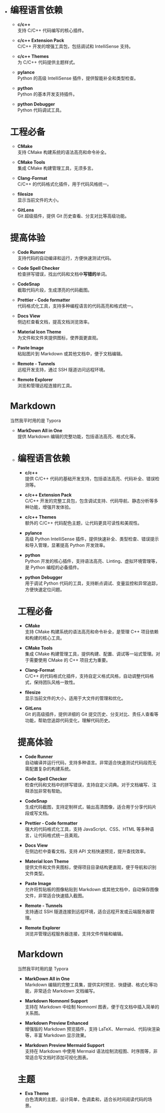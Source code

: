 - # 编程语言依赖

  - **c/c++**  
    支持 C/C++ 代码编写的核心插件。

  - **c/c++ Extension Pack**  
    C/C++ 开发的增强工具包，包括调试和 IntelliSense 支持。

  - **c/c++ Themes**  
    为 C/C++ 代码提供主题样式。

  - **pylance**  
    Python 的高级 IntelliSense 插件，提供智能补全和类型检查。

  - **python**  
    Python 的基本开发支持插件。

  - **python Debugger**  
    Python 代码调试工具。


  # 工程必备

  - **CMake**  
    支持 CMake 构建系统的语法高亮和命令补全。

  - **CMake Tools**  
    集成 CMake 构建管理工具，无须多言。

  - **Clang-Format**  
    C/C++ 的代码格式化插件，用于代码风格统一。

  - **filesize**  
    显示当前文件的大小。

  - **GitLens**  
    Git 超级插件，提供 Git 历史查看、分支对比等高级功能。


  # 提高体验

  - **Code Runner**  
    支持代码的自动编译和运行，方便快速测试代码。

  - **Code Spell Checker**  
    检查拼写错误，找出代码和文档中**写错的**单词。

  - **CodeSnap**  
    截取代码片段，生成漂亮的代码截图。

  - **Prettier - Code formatter**  
    代码格式化工具，支持多种编程语言的代码高亮和格式统一。

  - **Docs View**  
    侧边栏查看文档，提高文档浏览效率。

  - **Material Icon Theme**  
    为文件和文件夹提供图标，使界面更直观。

  - **Paste Image**  
    粘贴图片到 Markdown 或其他文档中，便于文档编辑。

  - **Remote - Tunnels**  
    远程开发支持，通过 SSH 隧道访问远程环境。

  - **Remote Explorer**  
    浏览和管理远程连接的工具。


  # Markdown

  当然我平时用的是 Typora

  - **MarkDown All in One**  
    提供 Markdown 编辑的完整功能，包括语法高亮、格式化等。

  - # 编程语言依赖

    - **c/c++**  
      提供 C/C++ 代码的基础开发支持，包括语法高亮、代码补全、错误检测等。

    - **c/c++ Extension Pack**  
      C/C++ 开发的完整工具包，包含调试支持、代码导航、静态分析等多种功能，增强开发体验。

    - **c/c++ Themes**  
      额外的 C/C++ 代码配色主题，让代码更具可读性和美观性。

    - **pylance**  
      高级 Python IntelliSense 插件，提供快速补全、类型检查、错误提示和导入管理，显著提高 Python 开发效率。

    - **python**  
      Python 开发的核心插件，支持语法高亮、Linting、虚拟环境管理等，是 Python 编程的必备插件。

    - **python Debugger**  
      用于调试 Python 代码的工具，支持断点调试、变量监控和异常追踪，方便快速定位问题。


    # 工程必备

    - **CMake**  
      支持 CMake 构建系统的语法高亮和命令补全，是管理 C++ 项目依赖和构建的核心工具。

    - **CMake Tools**  
      集成 CMake 构建管理工具，提供构建、配置、调试等一站式管理。对于需要使用 CMake 的 C++ 项目尤为重要。

    - **Clang-Format**  
      C/C++ 的代码格式化插件，支持自定义格式风格，自动调整代码格式，保持团队风格一致性。

    - **filesize**  
      显示当前文件的大小，适用于大文件的管理和优化。

    - **GitLens**  
      Git 的高级插件，提供详细的 Git 提交历史、分支对比、责任人查看等功能，帮助您追踪代码变化，理解代码历史。


    # 提高体验

    - **Code Runner**  
      自动编译并运行代码，支持多种语言。非常适合快速测试代码段而无需配置复杂的构建系统。

    - **Code Spell Checker**  
      检查代码和文档中的拼写错误，支持自定义词典。对于文档编写、注释添加非常有帮助。

    - **CodeSnap**  
      生成代码截图，支持定制样式，输出高清图像，适合用于分享代码片段或写文档。

    - **Prettier - Code formatter**  
      强大的代码格式化工具，支持 JavaScript、CSS、HTML 等多种语言，让代码格式统一且美观。

    - **Docs View**  
      在侧边栏中查看文档，支持 API 文档快速预览，提升查找效率。

    - **Material Icon Theme**  
      提供文件和文件夹图标，使得项目目录结构更直观，便于导航和识别文件类型。

    - **Paste Image**  
      允许将剪贴板的图像粘贴到 Markdown 或其他文档中，自动保存图像文件，非常适合快速插入截图。

    - **Remote - Tunnels**  
      支持通过 SSH 隧道连接到远程环境，适合远程开发或云端服务器管理。

    - **Remote Explorer**  
      浏览并管理远程服务器连接，支持文件传输和编辑。


    # Markdown

    当然我平时用的是 Typora

    - **MarkDown All in One**  
      Markdown 编辑的完整工具集，提供实时预览、快捷键、格式化等功能，非常适合 Markdown 文档编写。

    - **Markdown Nomnoml Support**  
      支持在 Markdown 中绘制 Nomnoml 图表，便于在文档中插入简单的关系图。

    - **Markdown Preview Enhanced**  
      增强版的 Markdown 预览插件，支持 LaTeX、Mermaid、代码块渲染等，丰富 Markdown 显示效果。

    - **Markdown Preview Mermaid Support**  
      支持在 Markdown 中使用 Mermaid 语法绘制流程图、时序图等，非常适合写文档时添加可视化图表。


    # 主题

    - **Eva Theme**  
      白色清爽的主题，设计简单，色调柔和，适合长时间阅读代码的场景。
